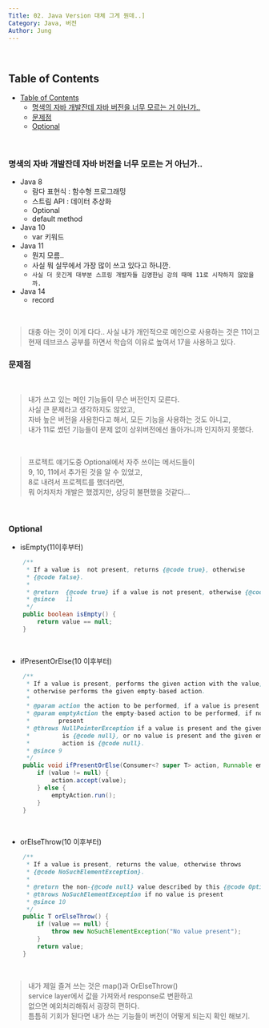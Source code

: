 ```yaml
---
Title: 02. Java Version 대체 그게 뭔데..]
Category: Java, 버전
Author: Jung
---
```


</br>

## Table of Contents

- [Table of Contents](#table-of-contents)
  - [명색의 자바 개발잔데 자바 버전을 너무 모르는 거 아닌가..](#명색의-자바-개발잔데-자바-버전을-너무-모르는-거-아닌가)
  - [문제점](#문제점)
  - [Optional](#optional)

</br>

### 명색의 자바 개발잔데 자바 버전을 너무 모르는 거 아닌가..

- Java 8
  - 람다 표현식 : 함수형 프로그래밍
  - 스트림 API : 데이터 추상화
  - Optional
  - default method
- Java 10
  - var 키워드
- Java 11
  - 뭔지 모름..
  - 사실 뭐 실무에서 가장 많이 쓰고 있다고 하니깐.
  - `사실 더 웃긴게 대부분 스프링 개발자들 김영한님 강의 때매 11로 시작하지 않았을까.`
- Java 14
  - record

</br>

> 대충 아는 것이 이게 다다..
> 사실 내가 개인적으로 메인으로 사용하는 것은 11이고  
> 현재 데브코스 공부를 하면서 학습의 이유로 높여서 17을 사용하고 있다.

### 문제점

</br>

> 내가 쓰고 있는 메인 기능들이 무슨 버전인지 모른다.  
> 사실 큰 문제라고 생각하지도 않았고,  
> 자바 높은 버전을 사용한다고 해서, 모든 기능을 사용하는 것도 아니고,  
> 내가 11로 썼던 기능들이 문제 없이 상위버전에선 돌아가니까 인지하지 못했다.

</br>

> 프로젝트 얘기도중 Optional에서 자주 쓰이는 메서드들이  
> 9, 10, 11에서 추가된 것을 알 수 있었고,  
> 8로 내려서 프로젝트를 했더라면,  
> 뭐 어차저차 개발은 했겠지만, 상당히 불편했을 것같다...

</br>

### Optional

- isEmpty(11이후부터)

```java
    /**
     * If a value is  not present, returns {@code true}, otherwise
     * {@code false}.
     *
     * @return  {@code true} if a value is not present, otherwise {@code false}
     * @since   11
     */
    public boolean isEmpty() {
        return value == null;
    }

```

</br>

- ifPresentOrElse(10 이후부터)

```java
    /**
     * If a value is present, performs the given action with the value,
     * otherwise performs the given empty-based action.
     *
     * @param action the action to be performed, if a value is present
     * @param emptyAction the empty-based action to be performed, if no value is
     *        present
     * @throws NullPointerException if a value is present and the given action
     *         is {@code null}, or no value is present and the given empty-based
     *         action is {@code null}.
     * @since 9
     */
    public void ifPresentOrElse(Consumer<? super T> action, Runnable emptyAction) {
        if (value != null) {
            action.accept(value);
        } else {
            emptyAction.run();
        }
    }
```

</br>

- orElseThrow(10 이후부터)

```java
    /**
     * If a value is present, returns the value, otherwise throws
     * {@code NoSuchElementException}.
     *
     * @return the non-{@code null} value described by this {@code Optional}
     * @throws NoSuchElementException if no value is present
     * @since 10
     */
    public T orElseThrow() {
        if (value == null) {
            throw new NoSuchElementException("No value present");
        }
        return value;
    }

```

</br>

> 내가 제일 즐겨 쓰는 것은 map()과 OrElseThrow()  
> service layer에서 값을 가져와서 response로 변환하고  
> 없으면 예외처리해줘서 굉장히 편하다.  
> 틈틈히 기회가 된다면 내가 쓰는 기능들이 버전이 어떻게 되는지 확인 해보기.

</br>
